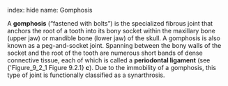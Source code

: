 index: hide
name: Gomphosis

A  **gomphosis** (“fastened with bolts”) is the specialized fibrous joint that anchors the root of a tooth into its bony socket within the maxillary bone (upper jaw) or mandible bone (lower jaw) of the skull. A gomphosis is also known as a peg-and-socket joint. Spanning between the bony walls of the socket and the root of the tooth are numerous short bands of dense connective tissue, each of which is called a  **periodontal ligament** (see {'Figure_9_2_1 Figure 9.2.1} **c**). Due to the immobility of a gomphosis, this type of joint is functionally classified as a synarthrosis.

